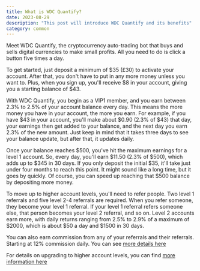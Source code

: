 ```yaml
---
title: What is WDC Quantify?
date: 2023-08-29
description: "This post will introduce WDC Quantify and its benefits"
category: common
---
```


Meet WDC Quantify, the cryptocurrency auto-trading bot that buys and sells digital currencies to make small profits. All you need to do is click a button five times a day.

To get started, just deposit a minimum of $35 (£30) to activate your account. After that, you don't have to put in any more money unless you want to. Plus, when you sign up, you'll receive $8 in your account, giving you a starting balance of $43.

With WDC Quantify, you begin as a VIP1 member, and you earn between 2.3% to 2.5% of your account balance every day. This means the more money you have in your account, the more you earn. For example, if you have $43 in your account, you'll make about $0.90 (2.3% of $43) that day, your earnings then get added to your balance, and the next day you earn 2.3% of the new amount. Just keep in mind that it takes three days to see your balance update, but after that, it updates daily.

Once your balance reaches $500, you've hit the maximum earnings for a level 1 account. So, every day, you'll earn $11.50 (2.3% of $500), which adds up to $345 in 30 days. If you only deposit the initial $35, it'll take just under four months to reach this point. It might sound like a long time, but it goes by quickly. Of course, you can speed up reaching that $500 balance by depositing more money.

To move up to higher account levels, you'll need to refer people. Two level 1 referrals and five level 2-4 referrals are required. When you refer someone, they become your level 1 referral. If your level 1 referral refers someone else, that person becomes your level 2 referral, and so on. Level 2 accounts earn more, with daily returns ranging from 2.5% to 2.9% of a maximum of $2000, which is about $50 a day and $1500 in 30 days.

You can also earn commission from any of your referrals and their referrals. Starting at 12% commission daily. You can see [more details here](/posts/common-questions/#:~:text=How%20much%20commission%20can%20I%20earn%20from%20my%20referrals%3F)

For details on upgrading to higher account levels, you can find [more information here](/posts/common-questions/#:~:text=How%20do%20I%20progress%20to%20the%20next%20level%3F)
